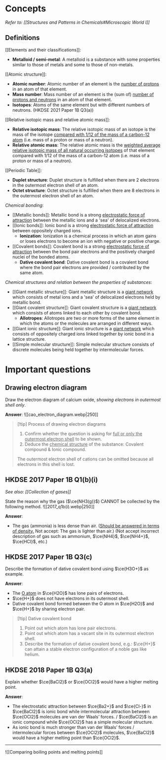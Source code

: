 # Concepts
*Refer to: [[Structures and Patterns in Chemicals#Microscopic World I]]*

## Definitions
[[Elements and their classifications]]:
- **Metalloid / semi-metal**: A metalloid is a substance with some properties similar to those of metals and some to those of non-metals.

[[Atomic structure]]:
- **Atomic number**: Atomic number of an element is the <u>number of protons</u> in an atom of that element.
- **Mass number**: Mass number of an element is the (sum of) <u>number of protons and neutrons</u> in an atom of that element.
- **Isotopes**: Atoms of the same element but with different numbers of neutrons. (HKDSE 2021 Paper 1B Q3(a))

[[Relative isotopic mass and relative atomic mass]]:
- **Relative isotopic mass**: The relative isotopic mass of an isotope is the mass of the isotope <u>compared with 1/12 of the mass of a carbon-12 atom</u> (i.e. mass of a proton or mass of a neutron).
- **Relative atomic mass**: The relative atomic mass is the <u>weighted average relative isotopic mass of all natural occurring isotopes</u> of that element compared with 1/12 of the mass of a carbon-12 atom (i.e. mass of a proton or mass of a neutron).

[[Periodic Table]]:
- **Duplet structure**: Duplet structure is fulfilled when there are <span class="hi-green">2 electrons</span> in the outermost electron shell of an atom.
- **Octet structure**: Octet structure is fulfilled when there are <span class="hi-green">8 electrons</span> in the outermost electron shell of an atom.

*Chemical bonding*:
- [[Metallic bonds]]: Metallic bond is a strong <u>electrostatic force of attraction</u> between the <span class="hi-blue">metallic ions</span> and a 'sea' of <span class="hi-blue">delocalized electrons</span>.
- [[Ionic bonds]]: Ionic bond is a strong <u>electrostatic force of attraction</u> between <span class="hi-blue">oppositely charged ions</span>.
	- **Ionization**: Ionization is a chemical process in which an <span class="hi-green">atom gains or loses electrons</span> to become an ion with negative or positive charge.
- [[Covalent bonds]]: Covalent bond is a strong <u>electrostatic force of attraction</u> between the <span class="hi-blue">bond pair electrons</span> and the <span class="hi-blue">positively charged nuclei</span> of the bonded atoms.
	- **Dative covalent bond**: Dative covalent bond is a covalent bond where the <span class="hi-blue">bond pair electrons</span> are <span class="hi-green">provided / contributed by the same atom</span>.

*Chemical structures and relation between the properties of substances*:
- [[Giant metallic structure]]: Giant metallic structure is a <u>giant network</u> which consists of metal ions and a 'sea' of delocalized electrons held by <span class="hi-blue">metallic bond</span>.
- [[Giant covalent structure]]: Giant covalent structure is a <u>giant network</u> which consists of atoms linked to each other by <span class="hi-blue">covalent bond</span>.
	- **Allotropes**: Allotropes are two or more forms of the same element in which the atoms or the molecules are <span class="hi-green">arranged in different ways</span>.
- [[Giant ionic structure]]: Giant ionic structure is a <u>giant network</u> which consists of oppositely charged ions linked together by <span class="hi-blue">ionic bond</span> in a <span class="hi-green">lattice structure</span>.
- [[Simple molecular structure]]: Simple molecular structure consists of <span class="hi-blue">discrete molecules</span> being held together by <span class="hi-blue">intermolecular forces</span>.

# Important questions
## Drawing electron diagram
Draw the electron diagram of calcium oxide, *showing electrons in outermost shell only*.

**Answer**:
![[cao_electron_diagram.webp|250]]

> [!tip] Process of drawing electron diagrams
> 1. Confirm whether the question is asking for <u>full or only the outermost electron shell</u> to be shown.
> 2. Deduce the <u>chemical structure</u> of the substance: Covalent compound & Ionic compound.
> 
> The outermost electron shell of cations can be omitted because all electrons in this shell is lost.

## HKDSE 2017 Paper 1B Q1(b)(i)
*See also: [[Collection of gases]]*

State the reason why the gas ($\ce{NH3(g)}$) CANNOT be collected by the following method.
![[2017_q1b(i).webp|250]]

**Answer**:
- The gas (ammonia) is less dense than air.
(<span class="hi-green"><u>Should be answered in terms of density.</u></span>  Not accept: The gas is lighter than air.)
(Not accept incorrect description of gas such as ammonium, $\ce{NH4}$, $\ce{NH4+}$, $\ce{HCl}$, etc.)

## HKDSE 2017 Paper 1B Q3(c)
Describe the formation of dative covalent bond using $\ce{H3O+}$ as example.

**Answer**:
- The <u>O atom</u> in $\ce{H2O}$ has lone pairs of electrons.
- $\ce{H+}$ does not have electrons in its outermost shell.
- Dative covalent bond formed between the O atom in $\ce{H2O}$ and $\ce{H+}$ by sharing electron pair.

> [!tip] Dative covalent bond
> 1. Point out which atom has <span class="hi-blue">lone pair electrons</span>.
> 2. Point out which atom has a <span class="hi-blue">vacant site</span> in its outermost electron shell.
> 3. Describe the formation of dative covalent bond, e.g.:
>    $\ce{H+}$ can <span class="hi-green">attain a stable electron configuration</span> of a noble gas like helium.

## HKDSE 2018 Paper 1B Q3(a)
Explain whether $\ce{BaCl2}$ or $\ce{OCl2}$ would have a higher melting point.

**Answer**:
- The electrostatic attraction between $\ce{Ba2+}$ and $\ce{Cl-}$ in $\ce{BaCl2}$ is ionic bond while intermolecular attraction between $\ce{OCl2}$ molecules are van der Waals’ forces. / $\ce{BaCl2}$ is an ionic compound while $\ce{OCl2}$ has a simple molecular structure.
- As ionic bond is much stronger than van der Waals’ forces / intermolecular forces between $\ce{OCl2}$ molecules, $\ce{BaCl2}$ would have a higher melting point than $\ce{OCl2}$.

---
![[Comparing boiling points and melting points]]
